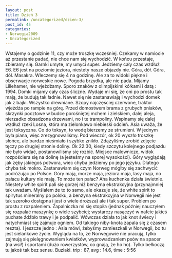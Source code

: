 ```yaml
---
layout: post
title: Dzień 3
permalink: /uncategorized/dzien-3/
post_id: 45
categories: 
- Norwegia2009
- Uncategorized
---
```


Wstajemy o godzinie 11, czy może troszkę wcześniej. Czekamy w namiocie aż przestanie padać, nie chce nam się wychodzić. W końcu przestaje, zbieramy się. Garnki umyte, my umyci super. Jedziemy cały czas wzdłuż E6. E6 jest na poziomie jeziora, niestety nasze objazdy nie. Góra, dół. Góra, dól. Masakra. Wleczemy się 4 na godzinę. Ale za to widoki piękne i obserwacje norweskie nowe. Pogoda brzydka, ale nie pada. Mijamy Lillehamer, nie wjeżdżamy. Sporo znaków z olimpijskimi kółkami i datą : 1994. Domki mijamy cały czas śliczne. Wydaje mi się, że oni po prostu tak mają, że budują tak ładnie. Nawet się nie zastanawiają i wychodzi domek jak z bajki. Wszystko drewniane. Szopy najczęściej czerwone, traktor wjeżdża po rampie na górę. Przed domostwem brama z grubych pniaków, skrzynki pocztowe w budce porośniętej mchem i zielskiem, dalej aleja, nierzadko obsadzona drzewami, no i te trampoliny. Wspinamy się dalej wzdłuż rzeki Losna, która ma zielonkawo niebieski odcień. Asia uważa, że jest toksyczna. Co do toksyn, to wodę bierzemy ze strumieni. W jednym była piana, więc zrezygnowaliśmy. Pod wieczór, ok 20 wyszło troszkę słońce, ale bardzo nieśmiało i szybko znikło. Zdążyliśmy zrobić zdjęcie tęczy po drugiej stronie doliny. Ok 22:30, kiedy szczytu kolejnego podjazdu nie było widać, postanowiliśmy się rozbić. Miejsce malownicze, widok rozpościera się na dolinę (a jesteśmy na sporej wysokości). Góry wyglądają jak zęby jakiegoś potwora, wiec chyba jedziemy po jego języku. Dlatego chyba tak mokro. Zastanawiam się czym Norweg mógłby się zachwycić podróżując po Polsce. Góry mają, morze maja, jeziora maja, lasy maja, no pałacu kultury nie mają. To może ten pałac? Aha kuchenka działa świetnie. Niestety white spirit pali się gorzej niż benzyna ekstrakcyjna (przynajmniej tak uważam. Myślałem że to to samo, ale okazuje sie, że white spirit to spirytus mineralny po polsku, a benzyna ekstrakcyjna w Norwegii nie jest tak szeroko dostępna i jest o wiele droższa) ale i tak super. Problem po prostu z rozpaleniem. Zapalniczka mi się stopiła (jednak później nauczyłem się rozpalać maszynkę o wiele szybciej; wystarczy nasączyć w nafcie jakieś puchate źdźbło trawy i je podpalić. Wówczas działa to jak knot świecy i natychmiast się zajmuje ogniem. Od takiego niby-knota zapala się z czasem reszta). I jeszcze jedno : Asia mówi, żebyśmy zamieszkali w Norwegii, bo tu jest sielankowe życie. Wygląda na to, ze Norwegowie nie pracują, tylko zajmują się pielęgnowaniem kwiatków, wyprowadzaniem psów na spacer (na wsi!) i sportami (dużo rowerzystów, co gnają, że ho ho). Tylko bełkoczą tu jakoś tak bez sensu. Buziaki. trip : 87, avg : 14.6, time : 5:56